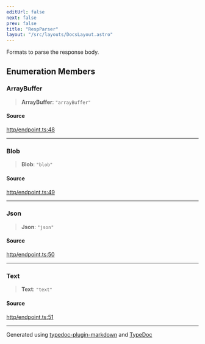 ```yaml
---
editUrl: false
next: false
prev: false
title: "RespParser"
layout: "/src/layouts/DocsLayout.astro"
---
```


Formats to parse the response body.

## Enumeration Members

### ArrayBuffer

> **ArrayBuffer**: `"arrayBuffer"`

#### Source

[http/endpoint.ts:48](https://github.com/edwinlzs/chainflow/blob/902c18e/src/http/endpoint.ts#L48)

***

### Blob

> **Blob**: `"blob"`

#### Source

[http/endpoint.ts:49](https://github.com/edwinlzs/chainflow/blob/902c18e/src/http/endpoint.ts#L49)

***

### Json

> **Json**: `"json"`

#### Source

[http/endpoint.ts:50](https://github.com/edwinlzs/chainflow/blob/902c18e/src/http/endpoint.ts#L50)

***

### Text

> **Text**: `"text"`

#### Source

[http/endpoint.ts:51](https://github.com/edwinlzs/chainflow/blob/902c18e/src/http/endpoint.ts#L51)

***

Generated using [typedoc-plugin-markdown](https://www.npmjs.com/package/typedoc-plugin-markdown) and [TypeDoc](https://typedoc.org/)
